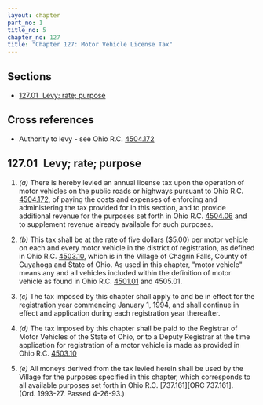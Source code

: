 ```yaml
---
layout: chapter
part_no: 1
title_no: 5
chapter_no: 127
title: "Chapter 127: Motor Vehicle License Tax"
---
```


## Sections

* [127.01   Levy; rate; purpose](#12701-levy-rate-purpose)

## Cross references

* Authority to levy - see Ohio R.C. [4504.172][ORC 4504.172]

## 127.01   Levy; rate; purpose

1. _(a)_ There is hereby levied an annual license tax upon the operation of
motor vehicles on the public roads or highways pursuant to Ohio R.C.
[4504.172][ORC 4504.172], of paying the costs and expenses of enforcing
and administering the tax provided for in this section, and to provide
additional revenue for the purposes set forth in Ohio R.C. [4504.06][ORC 4504.06] and to supplement revenue already available for such purposes.

2. _(b)_ This tax shall be at the rate of five dollars ($5.00) per motor vehicle
on each and every motor vehicle in the district of registration, as defined in
Ohio R.C. [4503.10][ORC 4503.10], which is in the Village of Chagrin
Falls, County of Cuyahoga and State of Ohio. As used in this chapter, "motor
vehicle" means any and all vehicles included within the definition of motor
vehicle as found in Ohio R.C. [4501.01][ORC 4501.01] and 4505.01.

3. _(c)_ The tax imposed by this chapter shall apply to and be in effect for the
registration year commencing January 1, 1994, and shall continue in effect and
application during each registration year thereafter.

4. _(d)_ The tax imposed by this chapter shall be paid to the Registrar of Motor
Vehicles of the State of Ohio, or to a Deputy Registrar at the time application
for registration of a motor vehicle is made as provided in Ohio R.C.
[4503.10][ORC 4503.10]

5. _(e)_ All moneys derived from the tax levied herein shall be used by the
Village for the purposes specified in this chapter, which corresponds to all
available purposes set forth in Ohio R.C. [737.161][ORC 737.161].\
(Ord. 1993-27. Passed 4-26-93.)

[ORC 4501.01]:<https://codes.ohio.gov/ohio-revised-code/section-4501.01>
[ORC 4503.10]:<https://codes.ohio.gov/ohio-revised-code/section-4503.10>
[ORC 4503.10]:<https://codes.ohio.gov/ohio-revised-code/section-4503.10>
[ORC 4504.06]:<https://codes.ohio.gov/ohio-revised-code/section-4504.06>
[ORC 4504.06]:<https://codes.ohio.gov/ohio-revised-code/section-4504.06>
[ORC 4504.172]:<https://codes.ohio.gov/ohio-revised-code/section-4504.172>
